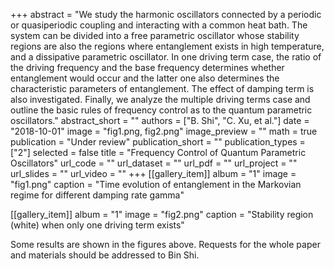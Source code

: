 ﻿+++ 
abstract = "We study the harmonic oscillators connected by a periodic or quasiperiodic coupling and interacting with a common heat bath. The system can be divided into a free parametric oscillator whose stability regions are also the regions where entanglement exists in high temperature, and a dissipative parametric oscillator. In one driving term case, the ratio of the driving frequency and the base frequency determines whether entanglement would occur and the latter one also determines the characteristic parameters of entanglement. The effect of damping term is also investigated. Finally, we analyze the multiple driving terms case and outline the basic rules of frequency control as to the quantum parametric oscillators."
abstract_short = ""
authors = ["B. Shi", "C. Xu, et al."]
date = "2018-10-01"
image = "fig1.png, fig2.png"
image_preview = ""
math = true
publication = "Under review"
publication_short = ""
publication_types = ["2"]
selected = false
title = "Frequency Control of Quantum Parametric Oscillators"
url_code = ""
url_dataset = ""
url_pdf = ""
url_project = ""
url_slides = ""
url_video = ""
+++
[[gallery_item]]
album = "1"
image = "fig1.png"
caption = "Time evolution of entanglement in the Markovian regime for different damping rate gamma"
    
[[gallery_item]]
album = "1"
image = "fig2.png"
caption = "Stability region (white) when only one driving term exists"

Some results are shown in the figures above. Requests for the whole paper and materials should be addressed to Bin Shi. 
